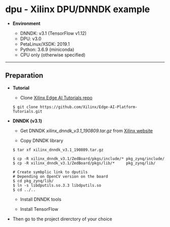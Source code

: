 # dpu - Xilinx DPU/DNNDK example

- __Environment__

  - DNNDK: v3.1 (TensorFlow v1.12)
  - DPU: v3.0
  - PetaLinux/XSDK: 2019.1
  - Python: 3.6.9 (miniconda)
  - CPU only (otherwise specified)

***

## Preparation

- __Tutorial__

  - Clone [Xilinx Edge AI Tutorials repo](https://github.com/Xilinx/Edge-AI-Platform-Tutorials)

  ```shell-session
  $ git clone https://github.com/Xilinx/Edge-AI-Platform-Tutorials.git
  ```

- __DNNDK (v3.1)__

  - Get DNNDK  _xilinx_dnndk_v3.1_190809.tar.gz_ from [Xilinx website](https://www.xilinx.com/products/design-tools/ai-inference/ai-developer-hub.html#edge)

  - Copy DNNDK library

  ```shell-session
  $ tar xf xilinx_dnndk_v3.1_190809.tar.gz

  $ cp -R xilinx_dnndk_v3.1/ZedBoard/pkgs/include/* pkg_zynq/include/
  $ cp -R xilinx_dnndk_v3.1/ZedBoard/pkgs/lib/*     pkg_zynq/lib/

  # Create symbplic link to dputils
  # Depending on OpenCV version on the board
  $ cd pkg_zynq/lib/
  $ ln -s libdputils.so.3.3 libdputils.so
  $ cd ../..
  ```

  - Install DNNDK tools

  - Install TensorFlow

- Then go to the project direrctory of your choice
